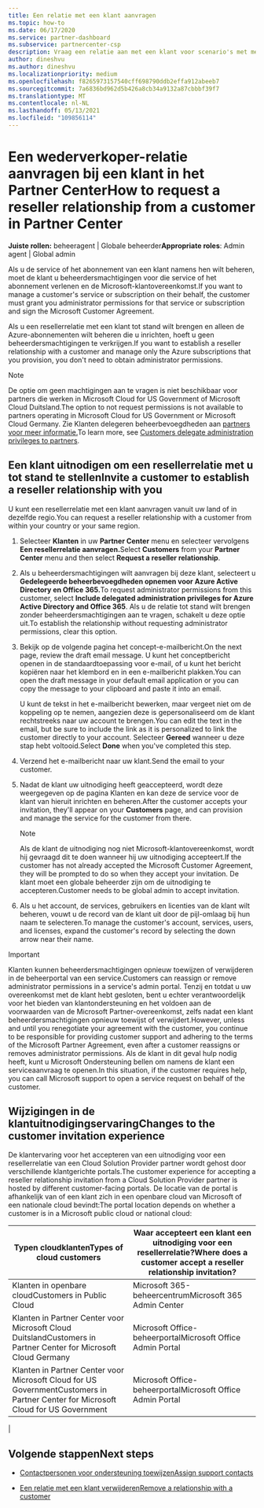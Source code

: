 ```yaml
---
title: Een relatie met een klant aanvragen
ms.topic: how-to
ms.date: 06/17/2020
ms.service: partner-dashboard
ms.subservice: partnercenter-csp
description: Vraag een relatie aan met een klant voor scenario's met meerdere partners of als uw gedelegeerde beheerdersbevoegdheden voor een klant moeten worden hersteld.
author: dineshvu
ms.author: dineshvu
ms.localizationpriority: medium
ms.openlocfilehash: f8265973157540cff698790ddb2effa912abeeb7
ms.sourcegitcommit: 7a6836bd962d5b426a8cb34a9132a87cbbbf39f7
ms.translationtype: MT
ms.contentlocale: nl-NL
ms.lasthandoff: 05/13/2021
ms.locfileid: "109856114"
---
```

# <a name="how-to-request-a-reseller-relationship-from-a-customer-in-partner-center"></a><span data-ttu-id="8a19f-103">Een wederverkoper-relatie aanvragen bij een klant in het Partner Center</span><span class="sxs-lookup"><span data-stu-id="8a19f-103">How to request a reseller relationship from a customer in Partner Center</span></span>

<span data-ttu-id="8a19f-104">**Juiste rollen:** beheeragent | Globale beheerder</span><span class="sxs-lookup"><span data-stu-id="8a19f-104">**Appropriate roles**: Admin agent | Global admin</span></span>

<span data-ttu-id="8a19f-105">Als u de service of het abonnement van een klant namens hen wilt beheren, moet de klant u beheerdersmachtigingen voor die service of het abonnement verlenen en de Microsoft-klantovereenkomst.</span><span class="sxs-lookup"><span data-stu-id="8a19f-105">If you want to manage a customer's service or subscription on their behalf, the customer must grant you administrator permissions for that service or subscription and sign the Microsoft Customer Agreement.</span></span>

<span data-ttu-id="8a19f-106">Als u een resellerrelatie met een klant tot stand wilt brengen en alleen de Azure-abonnementen wilt beheren die u inrichten, hoeft u geen beheerdersmachtigingen te verkrijgen.</span><span class="sxs-lookup"><span data-stu-id="8a19f-106">If you want to establish a reseller relationship with a customer and manage only the Azure subscriptions that you provision, you don't need to obtain administrator permissions.</span></span>

>[!NOTE] 
><span data-ttu-id="8a19f-107">De optie om geen machtigingen aan te vragen is niet beschikbaar voor partners die werken in Microsoft Cloud for US Government of Microsoft Cloud Duitsland.</span><span class="sxs-lookup"><span data-stu-id="8a19f-107">The option to not request permissions is not available to partners operating in Microsoft Cloud for US Government or Microsoft Cloud Germany.</span></span> <span data-ttu-id="8a19f-108">Zie Klanten delegeren beheerbevoegdheden aan [partners voor meer informatie.](customers-revoke-admin-privileges.md)</span><span class="sxs-lookup"><span data-stu-id="8a19f-108">To learn more, see [Customers delegate administration privileges to partners](customers-revoke-admin-privileges.md).</span></span>

## <a name="invite-a-customer-to-establish-a-reseller-relationship-with-you"></a><span data-ttu-id="8a19f-109">Een klant uitnodigen om een resellerrelatie met u tot stand te stellen</span><span class="sxs-lookup"><span data-stu-id="8a19f-109">Invite a customer to establish a reseller relationship with you</span></span>

<span data-ttu-id="8a19f-110">U kunt een resellerrelatie met een klant aanvragen vanuit uw land of in dezelfde regio.</span><span class="sxs-lookup"><span data-stu-id="8a19f-110">You can request a reseller relationship with a customer from within your country or your same region.</span></span>

1. <span data-ttu-id="8a19f-111">Selecteer **Klanten** in uw **Partner Center** menu en selecteer vervolgens **Een resellerrelatie aanvragen.**</span><span class="sxs-lookup"><span data-stu-id="8a19f-111">Select **Customers** from your **Partner Center** menu and then select **Request a reseller relationship**.</span></span>

2. <span data-ttu-id="8a19f-112">Als u beheerdersmachtigingen wilt aanvragen bij deze klant, selecteert u **Gedelegeerde beheerbevoegdheden opnemen voor Azure Active Directory en Office 365.**</span><span class="sxs-lookup"><span data-stu-id="8a19f-112">To request administrator permissions from this customer, select **Include delegated administration privileges for Azure Active Directory and Office 365**.</span></span> <span data-ttu-id="8a19f-113">Als u de relatie tot stand wilt brengen zonder beheerdersmachtigingen aan te vragen, schakelt u deze optie uit.</span><span class="sxs-lookup"><span data-stu-id="8a19f-113">To establish the relationship without requesting administrator permissions, clear this option.</span></span>

3. <span data-ttu-id="8a19f-114">Bekijk op de volgende pagina het concept-e-mailbericht.</span><span class="sxs-lookup"><span data-stu-id="8a19f-114">On the next page, review the draft email message.</span></span> <span data-ttu-id="8a19f-115">U kunt het conceptbericht openen in de standaardtoepassing voor e-mail, of u kunt het bericht kopiëren naar het klembord en in een e-mailbericht plakken.</span><span class="sxs-lookup"><span data-stu-id="8a19f-115">You can open the draft message in your default email application or you can copy the message to your clipboard and paste it into an email.</span></span>

   <span data-ttu-id="8a19f-116">U kunt de tekst in het e-mailbericht bewerken, maar vergeet niet om de koppeling op te nemen, aangezien deze is gepersonaliseerd om de klant rechtstreeks naar uw account te brengen.</span><span class="sxs-lookup"><span data-stu-id="8a19f-116">You can edit the text in the email, but be sure to include the link as it is personalized to link the customer directly to your account.</span></span> <span data-ttu-id="8a19f-117">Selecteer **Gereed** wanneer u deze stap hebt voltooid.</span><span class="sxs-lookup"><span data-stu-id="8a19f-117">Select **Done** when you've completed this step.</span></span>

4. <span data-ttu-id="8a19f-118">Verzend het e-mailbericht naar uw klant.</span><span class="sxs-lookup"><span data-stu-id="8a19f-118">Send the email to your customer.</span></span>

5. <span data-ttu-id="8a19f-119">Nadat de klant uw uitnodiging heeft geaccepteerd,  wordt deze weergegeven op de pagina Klanten en kan deze de service voor de klant van hieruit inrichten en beheren.</span><span class="sxs-lookup"><span data-stu-id="8a19f-119">After the customer accepts your invitation, they'll appear on your **Customers** page, and can provision and manage the service for the customer from there.</span></span>

   > [!NOTE]
   > <span data-ttu-id="8a19f-120">Als de klant de uitnodiging nog niet Microsoft-klantovereenkomst, wordt hij gevraagd dit te doen wanneer hij uw uitnodiging accepteert.</span><span class="sxs-lookup"><span data-stu-id="8a19f-120">If the customer has not already accepted the Microsoft Customer Agreement, they will be prompted to do so when they accept your invitation.</span></span> <span data-ttu-id="8a19f-121">De klant moet een globale beheerder zijn om de uitnodiging te accepteren.</span><span class="sxs-lookup"><span data-stu-id="8a19f-121">Customer needs to be global admin to accept invitation.</span></span>

6. <span data-ttu-id="8a19f-122">Als u het account, de services, gebruikers en licenties van de klant wilt beheren, vouwt u de record van de klant uit door de pijl-omlaag bij hun naam te selecteren.</span><span class="sxs-lookup"><span data-stu-id="8a19f-122">To manage the customer's account, services, users, and licenses, expand the customer's record by selecting the down arrow near their name.</span></span>

> [!IMPORTANT]  
> <span data-ttu-id="8a19f-123">Klanten kunnen beheerdersmachtigingen opnieuw toewijzen of verwijderen in de beheerportal van een service.</span><span class="sxs-lookup"><span data-stu-id="8a19f-123">Customers can reassign or remove administrator permissions in a service's admin portal.</span></span> <span data-ttu-id="8a19f-124">Tenzij en totdat u uw overeenkomst met de klant hebt gesloten, bent u echter verantwoordelijk voor het bieden van klantondersteuning en het voldoen aan de voorwaarden van de Microsoft Partner-overeenkomst, zelfs nadat een klant beheerdersmachtigingen opnieuw toewijst of verwijdert.</span><span class="sxs-lookup"><span data-stu-id="8a19f-124">However, unless and until you renegotiate your agreement with the customer, you continue to be responsible for providing customer support and adhering to the terms of the Microsoft Partner Agreement, even after a customer reassigns or removes administrator permissions.</span></span> <span data-ttu-id="8a19f-125">Als de klant in dit geval hulp nodig heeft, kunt u Microsoft Ondersteuning bellen om namens de klant een serviceaanvraag te openen.</span><span class="sxs-lookup"><span data-stu-id="8a19f-125">In this situation, if the customer requires help, you can call Microsoft support to open a service request on behalf of the customer.</span></span>

## <a name="changes-to-the-customer-invitation-experience"></a><span data-ttu-id="8a19f-126">Wijzigingen in de klantuitnodigingservaring</span><span class="sxs-lookup"><span data-stu-id="8a19f-126">Changes to the customer invitation experience</span></span>

<span data-ttu-id="8a19f-127">De klantervaring voor het accepteren van een uitnodiging voor een resellerrelatie van een Cloud Solution Provider partner wordt gehost door verschillende klantgerichte portals.</span><span class="sxs-lookup"><span data-stu-id="8a19f-127">The customer experience for accepting a reseller relationship invitation from a Cloud Solution Provider partner is hosted by different customer-facing portals.</span></span> <span data-ttu-id="8a19f-128">De locatie van de portal is afhankelijk van of een klant zich in een openbare cloud van Microsoft of een nationale cloud bevindt:</span><span class="sxs-lookup"><span data-stu-id="8a19f-128">The portal location depends on whether a customer is in a Microsoft public cloud or national cloud:</span></span>

|<span data-ttu-id="8a19f-129">Typen cloudklanten</span><span class="sxs-lookup"><span data-stu-id="8a19f-129">Types of cloud customers</span></span>  | <span data-ttu-id="8a19f-130">Waar accepteert een klant een uitnodiging voor een resellerrelatie?</span><span class="sxs-lookup"><span data-stu-id="8a19f-130">Where does a customer accept a reseller relationship invitation?</span></span> |
|---------|---------
| <span data-ttu-id="8a19f-131">Klanten in openbare cloud</span><span class="sxs-lookup"><span data-stu-id="8a19f-131">Customers in Public Cloud</span></span> | <span data-ttu-id="8a19f-132">Microsoft 365-beheercentrum</span><span class="sxs-lookup"><span data-stu-id="8a19f-132">Microsoft 365 Admin Center</span></span> |
| <span data-ttu-id="8a19f-133">Klanten in Partner Center voor Microsoft Cloud Duitsland</span><span class="sxs-lookup"><span data-stu-id="8a19f-133">Customers in Partner Center for Microsoft Cloud Germany</span></span> | <span data-ttu-id="8a19f-134">Microsoft Office-beheerportal</span><span class="sxs-lookup"><span data-stu-id="8a19f-134">Microsoft Office Admin Portal</span></span> |
| <span data-ttu-id="8a19f-135">Klanten in Partner Center voor Microsoft Cloud for US Government</span><span class="sxs-lookup"><span data-stu-id="8a19f-135">Customers in Partner Center for Microsoft Cloud for US Government</span></span> | <span data-ttu-id="8a19f-136">Microsoft Office-beheerportal</span><span class="sxs-lookup"><span data-stu-id="8a19f-136">Microsoft Office Admin Portal</span></span> |
|

## <a name="next-steps"></a><span data-ttu-id="8a19f-137">Volgende stappen</span><span class="sxs-lookup"><span data-stu-id="8a19f-137">Next steps</span></span>

- [<span data-ttu-id="8a19f-138">Contactpersonen voor ondersteuning toewijzen</span><span class="sxs-lookup"><span data-stu-id="8a19f-138">Assign support contacts</span></span>](assign-support-contacts.md)

- [<span data-ttu-id="8a19f-139">Een relatie met een klant verwijderen</span><span class="sxs-lookup"><span data-stu-id="8a19f-139">Remove a relationship with a customer</span></span>](remove-a-relationship.md)
